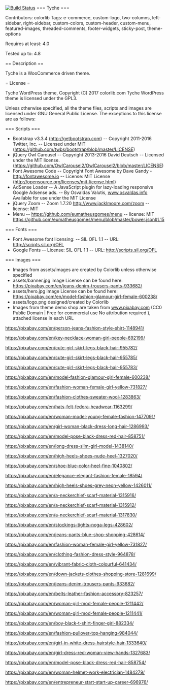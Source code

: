 [![Build Status](https://api.travis-ci.org/puikinsh/tyche.svg?branch=master)](https://travis-ci.org/puikinsh/tyche)
=== Tyche ===

Contributors: colorlib
Tags: e-commerce, custom-logo, two-columns, left-sidebar, right-sidebar, custom-colors, custom-header, custom-menu, featured-images, threaded-comments, footer-widgets, sticky-post, theme-options

Requires at least:	4.0

Tested up to:		4.8

== Description ==

Tyche is a WooCommerce driven theme. 

= License =

Tyche WordPress theme, Copyright (C) 2017 colorlib.com
Tyche WordPress theme is licensed under the GPL3.

Unless otherwise specified, all the theme files, scripts and images are licensed under GNU General Public License. The exceptions to this license are as follows:

=== Scripts ===

- Bootstrap v3.3.4 (http://getbootstrap.com)
    -- Copyright 2011-2016 Twitter, Inc.
    -- Licensed under MIT (https://github.com/twbs/bootstrap/blob/master/LICENSE)
- jQuery Owl Carousel
    -- Copyright 2013-2016 David Deutsch
    -- Licensed under the MIT license. (https://github.com/OwlCarousel2/OwlCarousel2/blob/master/LICENSE)
- Font Awesome Code
    -- Copyright Font Awesome by Dave Gandy - http://fontawesome.io
    -- License: MIT License (http://opensource.org/licenses/mit-license.html)
- AdSense Loader
		-- A JavaScript plugin for lazy-loading responsive Google Adsense ads.
		-- By Osvaldas Valutis, www.osvaldas.info Available for use under the MIT License
- jQuery Zoom
		-- Zoom 1.7.20 http://www.jacklmoore.com/zoom 
    -- license: MIT
- Menu
    -- https://github.com/eumatheusgomes/menu
    -- license: MIT https://github.com/eumatheusgomes/menu/blob/master/bower.json#L15
    
=== Fonts ===

- Font Awesome font licensing:
    -- SIL OFL 1.1
    -- URL: http://scripts.sil.org/OFL
- Google Fonts
    -- License: SIL OFL 1.1
    -- URL: http://scripts.sil.org/OFL

=== Images ===

- Images from assets/images are created by Colorlib unless otherwise specified
- assets/banner.jpg image License can be found here: https://pixabay.com/en/jeans-denim-trousers-pants-933682/
- assets/hero.jpg image License can be found here: https://pixabay.com/en/model-fashion-glamour-girl-female-600238/
- assets/logo.png designed/created by Colorlib
- Images from theme demo shop are taken from www.pixabay.com (CC0 Public Domain | Free for commercial use No attribution required ), attached license in each URL

https://pixabay.com/en/person-jeans-fashion-style-shirt-1148941/

https://pixabay.com/en/key-necklace-woman-girl-people-692199/

https://pixabay.com/en/cute-girl-skirt-legs-black-hair-955782/

https://pixabay.com/en/cute-girl-skirt-legs-black-hair-955785/

https://pixabay.com/en/cute-girl-skirt-legs-black-hair-955783/

https://pixabay.com/en/model-fashion-glamour-girl-female-600238/

https://pixabay.com/en/fashion-woman-female-girl-yellow-731827/

https://pixabay.com/en/fashion-clothes-sweater-wool-1283863/

https://pixabay.com/en/hats-felt-fedora-headwear-1163299/

https://pixabay.com/en/woman-model-young-female-fashion-1477091/

https://pixabay.com/en/girl-woman-black-dress-long-hair-1286993/

https://pixabay.com/en/model-pose-black-dress-red-hair-858751/

https://pixabay.com/en/long-dress-slim-girl-model-1438140/

https://pixabay.com/en/high-heels-shoes-nude-heel-1327020/

https://pixabay.com/en/shoe-blue-color-heel-fine-1040802/

https://pixabay.com/en/elegance-elegant-fashion-female-18594/

https://pixabay.com/en/high-heels-shoes-grey-neon-yellow-1426011/

https://pixabay.com/en/a-neckerchief-scarf-material-1315916/

https://pixabay.com/en/a-neckerchief-scarf-material-1315912/

https://pixabay.com/en/a-neckerchief-scarf-material-1317830/

https://pixabay.com/en/stockings-tights-noga-legs-428602/

https://pixabay.com/en/jeans-pants-blue-shop-shopping-428614/

https://pixabay.com/en/fashion-woman-female-girl-yellow-731827/

https://pixabay.com/en/clothing-fashion-dress-style-964878/

https://pixabay.com/en/vibrant-fabric-cloth-colourful-641434/

https://pixabay.com/en/down-jackets-clothes-shopping-store-1281699/

https://pixabay.com/en/jeans-denim-trousers-pants-933682/

https://pixabay.com/en/belts-leather-fashion-accessory-823257/

https://pixabay.com/en/woman-girl-mod-female-people-1211442/

https://pixabay.com/en/woman-girl-mod-female-people-1211441/

https://pixabay.com/en/boy-black-t-shirt-finger-girl-882334/

https://pixabay.com/en/fashion-pullover-top-hanging-984044/

https://pixabay.com/en/girl-in-white-dress-hairstyle-hair-1333640/

https://pixabay.com/en/girl-dress-red-woman-view-hands-1327683/

https://pixabay.com/en/model-pose-black-dress-red-hair-858754/

https://pixabay.com/en/woman-helmet-work-electrician-1484279/

https://pixabay.com/en/entrepreneur-start-start-up-career-696976/
